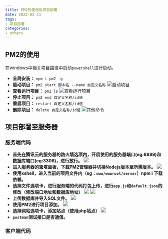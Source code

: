 ```yaml
---
title: PM2的使用及项目部署
date: 2022-02-11
tags:
- 项目部署
categories:
- others
---
```


## PM2的使用
在windows中相关项目路径中启动`powershell`进行启动。
* **全局安装：** `npm i pm2 -g`
* **启动项目：** `pm2 start 脚本名 --name 自定义名称`
![启动项目](/blog/img_other/PM2_1.png)
* **查看运行项目：** `pm2 ls`
![查看运行项目](/blog/img_other/PM2_2.png)
* **停止项目：** `pm2 end 自定义名称/id值`
* **重启项目：** `restart 自定义名称/id值`
* **删除项目：** `delete 自定义名称/id值`
![其他命令](/blog/img_other/PM2_3.png)

## 项目部署至服务器
### 服务端代码
* **首先在腾讯云的服务器的防火墙选项内，开启使用的服务器端口(eg:8889)和数据库端口(eg:3306)，进行放行。**
![](/blog/img_other/fwq1.png)
* **进入服务器的宝塔面板，下载PM2管理器并切换Nodejs版本至所需版本。**
![](/blog/img_other/fwq2.png)
* **使用xshell，进入当前的项目文件内（eg：`www/wwwroot/server`）npm i 下载依赖。**
* **选择文件选项卡，进行服务端的代码打包上传，进行`app.js`和`default.json`的修改（修改端口地址和数据库地址）**
![](/blog/img_other/fwq3.png)
![](/blog/img_other/fwq4.png)
* **上传数据库并导入SQL文件。**
![](/blog/img_other/fwq5.png)
* **使用PM2进行项目添加。**
![](/blog/img_other/fwq6.png)
* **选择网站选项卡，添加站点（使用php站点）**
![](/blog/img_other/fwq7.png)
* **`postman`测试接口是否通信。**
### 客户端代码